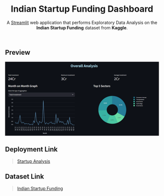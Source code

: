 <h1 align="center">Indian Startup Funding Dashboard</h1>

<p align="center">
A <a href="https://streamlit.io/" target="_blank">Streamlit</a> web application that performs Exploratory Data Analysis on the <b>Indian Startup Funding</b> dataset from <b>Kaggle</b>.
</p>

<br>

## Preview

![Overall Analysis](resources/oass.png)

## Deployment Link

> [Startup Analysis](https://startup-dashboard-q7x5h9fmtdyuxmd5ivkkns.streamlit.app/)

## Dataset Link

> [Indian Startup Funding](https://www.kaggle.com/datasets/sudalairajkumar/indian-startup-funding)
